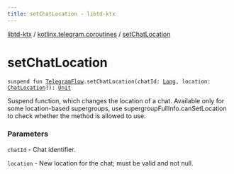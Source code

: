 ```yaml
---
title: setChatLocation - libtd-ktx
---
```


[libtd-ktx](../index.html) / [kotlinx.telegram.coroutines](index.html) / [setChatLocation](./set-chat-location.html)

# setChatLocation

`suspend fun `[`TelegramFlow`](../kotlinx.telegram.core/-telegram-flow/index.html)`.setChatLocation(chatId: `[`Long`](https://kotlinlang.org/api/latest/jvm/stdlib/kotlin/-long/index.html)`, location: `[`ChatLocation`](https://tdlibx.github.io/td/docs/org/drinkless/td/libcore/telegram/TdApi.ChatLocation.html)`?): `[`Unit`](https://kotlinlang.org/api/latest/jvm/stdlib/kotlin/-unit/index.html)

Suspend function, which changes the location of a chat. Available only for some location-based
supergroups, use supergroupFullInfo.canSetLocation to check whether the method is allowed to use.

### Parameters

`chatId` - Chat identifier.

`location` - New location for the chat; must be valid and not null.